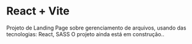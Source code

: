 # React + Vite

Projeto de Landing Page sobre gerenciamento de arquivos, usando das tecnologias: React, SASS
O projeto ainda está em construção..

